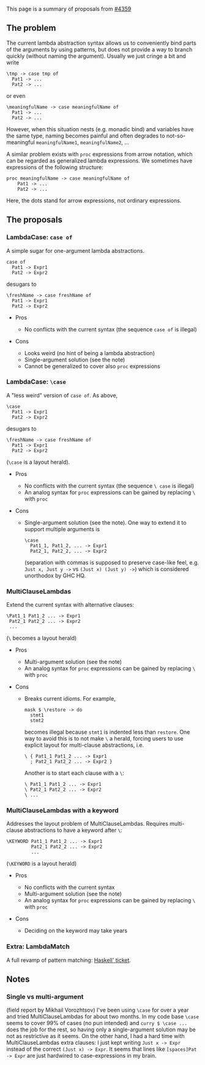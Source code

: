 
This page is a summary of proposals from [\#4359](https://gitlab.haskell.org//ghc/ghc/issues/4359)

## The problem


The current lambda abstraction syntax allows us to conveniently bind parts of the arguments by using patterns, but does not provide a way to branch quickly (without naming the argument). Usually we just cringe a bit and write

```wiki
\tmp -> case tmp of
  Pat1 -> ...
  Pat2 -> ...
```


or even

```wiki
\meaningfulName -> case meaningfulName of
  Pat1 -> ...
  Pat2 -> ...
```


However, when this situation nests (e.g. monadic bind) and variables have the same type, naming becomes painful and often degrades to not-so-meaningful ```meaningfulName1```, ```meaningfulName2```, ...


A similar problem exists with `proc` expressions from arrow notation, which can be regarded as generalized lambda expressions. We sometimes have expressions of the following structure:

```wiki
proc meaningfulName -> case meaningfulName of
    Pat1 -> ...
    Pat2 -> ...
```


Here, the dots stand for arrow expressions, not ordinary expressions.

## The proposals

### LambdaCase: ```case of```


A simple sugar for one-argument lambda abstractions.

```wiki
case of
  Pat1 -> Expr1
  Pat2 -> Expr2
```


desugars to

```wiki
\freshName -> case freshName of
  Pat1 -> Expr1
  Pat2 -> Expr2
```

- Pros

  - No conflicts with the current syntax (the sequence ```case of``` is illegal)
- Cons

  - Looks weird (no hint of being a lambda abstraction)
  - Single-argument solution (see the note)
  - Cannot be generalized to cover also `proc` expressions

### LambdaCase: ```\case```


A "less weird" version of ```case of```. As above,

```wiki
\case
  Pat1 -> Expr1
  Pat2 -> Expr2
```


desugars to

```wiki
\freshName -> case freshName of
  Pat1 -> Expr1
  Pat2 -> Expr2
```


(```\case``` is a layout herald).

- Pros

  - No conflicts with the current syntax (the sequence ```\ case``` is illegal)
  - An analog syntax for `proc` expressions can be gained by replacing `\` with `proc`
- Cons

  - Single-argument solution (see the note). One way to extend it to support multiple arguments is

    ```wiki
    \case
      Pat1_1, Pat1_2, ... -> Expr1
      Pat2_1, Pat2_2, ... -> Expr2
    ```

    (separation with commas is supposed to preserve case-like feel, e.g. ```Just x, Just y ->``` vs ```(Just x) (Just y) ->```) which is considered unorthodox by GHC HQ.

### MultiClauseLambdas


Extend the current syntax with alternative clauses:

```wiki
\Pat1_1 Pat1_2 ... -> Expr1
 Pat2_1 Pat2_2 ... -> Expr2
 ...
```


(```\``` becomes a layout herald)

- Pros

  - Multi-argument solution (see the note)
  - An analog syntax for `proc` expressions can be gained by replacing `\` with `proc`
- Cons

  - Breaks current idioms. For example,

    ```wiki
    mask $ \restore -> do
      stmt1
      stmt2
    ```

    becomes illegal because ```stmt1``` is indented less than ```restore```. One way to avoid this is to not make ```\``` a herald, forcing users to use explicit layout for multi-clause abstractions, i.e.

    ```wiki
    \ { Pat1_1 Pat1_2 ... -> Expr1
      ; Pat2_1 Pat2_2 ... -> Expr2 }
    ```

    Another is to start each clause with a ```\```:

    ```wiki
    \ Pat1_1 Pat1_2 ... -> Expr1
    \ Pat2_1 Pat2_2 ... -> Expr2
    \ ...
    ```

### MultiClauseLambdas with a keyword


Addresses the layout problem of MultiClauseLambdas. Requires multi-clause abstractions to have a keyword after ```\```:

```wiki
\KEYWORD Pat1_1 Pat1_2 ... -> Expr1
         Pat2_1 Pat2_2 ... -> Expr2
         ...
```


(```\KEYWORD``` is a layout herald)

- Pros

  - No conflicts with the current syntax
  - Multi-argument solution (see the note)
  - An analog syntax for `proc` expressions can be gained by replacing `\` with `proc`
- Cons

  - Deciding on the keyword may take years

### Extra: LambdaMatch


A full revamp of pattern matching: [Haskell' ticket](http://hackage.haskell.org/trac/haskell-prime/ticket/114).

## Notes

### Single vs multi-argument


(field report by Mikhail Vorozhtsov) I've been using ```\case``` for over a year and tried MultiClauseLambdas for about two months. In my code base ```\case``` seems to cover 99% of cases (no pun intended) and ```curry $ \case ...``` does the job for the rest, so having only a single-argument solution may be not as restrictive as it seems. On the other hand, I had a hard time with MultiClauseLambdas extra clauses: I just kept writing ```Just x -> Expr``` instead of the correct ```(Just x) -> Expr```. It seems that lines like ```[spaces]Pat -> Expr``` are just hardwired to case-expressions in my brain.
